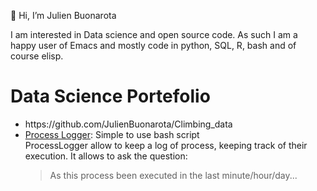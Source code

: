 👋 Hi, I’m Julien Buonarota 

  I am interested in Data science and open source code.
  As such I am a happy user of Emacs and mostly code in python, SQL, R, bash and of course elisp.
  
  
  # Data Science Portefolio
  <ul>
  <li>https://github.com/JulienBuonarota/Climbing_data </li>
    <li> <a href="https://github.com/JulienBuonarota/ProcessLogger">Process Logger</a>: Simple to use bash script</li>
        ProcessLogger allow to keep a log of process, keeping track of their execution.
        It allows to ask the question:
        <blockquote>
         As this process been executed in the last minute/hour/day...
         </blockquote>
</ul>


